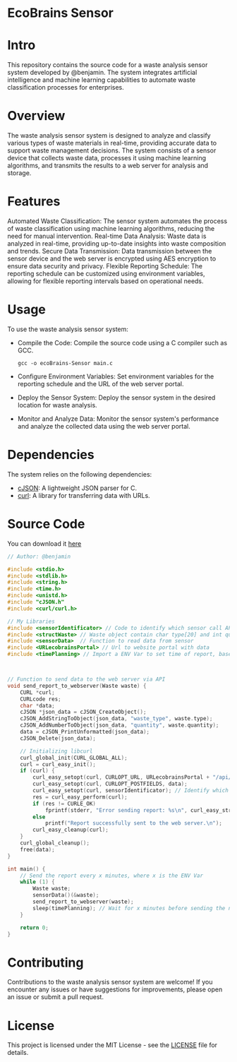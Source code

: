 # EcoBrains Sensor

# Intro
This repository contains the source code for a waste analysis sensor system developed by @benjamin. 
The system integrates artificial intelligence and machine learning capabilities to automate waste classification processes for enterprises.

# Overview
The waste analysis sensor system is designed to analyze and classify various types of waste materials in real-time, 
providing accurate data to support waste management decisions. 
The system consists of a sensor device that collects waste data, processes it using machine learning algorithms, 
and transmits the results to a web server for analysis and storage.

# Features
Automated Waste Classification: The sensor system automates the process of waste classification using machine learning algorithms, reducing the need for manual intervention.
Real-time Data Analysis: Waste data is analyzed in real-time, providing up-to-date insights into waste composition and trends.
Secure Data Transmission: Data transmission between the sensor device and the web server is encrypted using AES encryption to ensure data security and privacy.
Flexible Reporting Schedule: The reporting schedule can be customized using environment variables, allowing for flexible reporting intervals based on operational needs.

# Usage
To use the waste analysis sensor system:

* Compile the Code: Compile the source code using a C compiler such as GCC.
  
  ```
  gcc -o ecoBrains-Sensor main.c
  ```

* Configure Environment Variables: Set environment variables for the reporting schedule and the URL of the web server portal.
* Deploy the Sensor System: Deploy the sensor system in the desired location for waste analysis.
* Monitor and Analyze Data: Monitor the sensor system's performance and analyze the collected data using the web server portal.
  
# Dependencies
The system relies on the following dependencies:

* [cJSON](https://github.com/DaveGamble/cJSON): A lightweight JSON parser for C.
* [curl](https://github.com/curl/curl): A library for transferring data with URLs.

# Source Code
You can download it [here](main.c)
```c
// Author: @benjamin 

#include <stdio.h>
#include <stdlib.h>
#include <string.h>
#include <time.h>
#include <unistd.h>
#include "cJSON.h"
#include <curl/curl.h>

// My Libraries
#include <sensorIdentificator> // Code to identify which sensor call APIs
#include <structWaste> // Waste object contain char type[20] and int quantity
#include <sensorData>  // Function to read data from sensor
#include <URLecobrainsPortal> // Url to website portal with data
#include <timePlanning> // Import a ENV Var to set time of report, based on cash plannig



// Function to send data to the web server via API
void send_report_to_webserver(Waste waste) {
    CURL *curl;
    CURLcode res;
    char *data;
    cJSON *json_data = cJSON_CreateObject();
    cJSON_AddStringToObject(json_data, "waste_type", waste.type);
    cJSON_AddNumberToObject(json_data, "quantity", waste.quantity);
    data = cJSON_PrintUnformatted(json_data);
    cJSON_Delete(json_data);

    // Initializing libcurl
    curl_global_init(CURL_GLOBAL_ALL);
    curl = curl_easy_init();
    if (curl) {
        curl_easy_setopt(curl, CURLOPT_URL, URLecobrainsPortal + "/api/report/submit_report");
        curl_easy_setopt(curl, CURLOPT_POSTFIELDS, data);
        curl_easy_setopt(curl, sensorIdentificator); // Identify which sensor
        res = curl_easy_perform(curl);
        if (res != CURLE_OK)
            fprintf(stderr, "Error sending report: %s\n", curl_easy_strerror(res));
        else
            printf("Report successfully sent to the web server.\n");
        curl_easy_cleanup(curl);
    }
    curl_global_cleanup();
    free(data);
}

int main() {
    // Send the report every x minutes, where x is the ENV Var
    while (1) {
        Waste waste;
        sensorData()(&waste);
        send_report_to_webserver(waste);
        sleep(timePlanning); // Wait for x minutes before sending the next report,where x is the ENV Var
    }

    return 0;
}
```
  
# Contributing
Contributions to the waste analysis sensor system are welcome! If you encounter any issues or have suggestions for improvements, please open an issue or submit a pull request.

# License
This project is licensed under the MIT License - see the [LICENSE](LICENSE) file for details.
